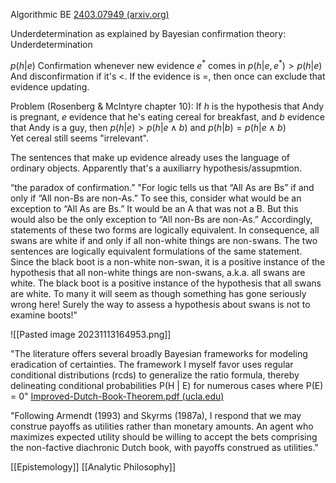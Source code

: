 Algorithmic BE [2403.07949 (arxiv.org)](https://arxiv.org/pdf/2403.07949)

Underdetermination as explained by Bayesian confirmation theory: Underdetermination 

$p(h|e)$
Confirmation whenever new evidence $e^*$ comes in
$p(h|e,e^*) > p(h|e)$
And disconfirmation if it's $<$. If the evidence is $=$, then once can exclude that evidence updating.

Problem (Rosenberg & McIntyre chapter 10): If $h$ is the hypothesis that Andy is pregnant, $e$ evidence that he's eating cereal for breakfast, and $b$ evidence that Andy is a guy, then
$p(h|e) > p(h|e\wedge b)$ and $p(h|b) = p(h|e\wedge b)$  
Yet cereal still seems "irrelevant".

The sentences that make up evidence already uses the language of ordinary objects. Apparently that's a auxiliarry hypothesis/assupmtion. 

“the paradox of confirmation.”
"For logic tells us that “All As are Bs” if and only if “All non-Bs are non-As.” To see this, consider what would be an exception to “All As are Bs.” It would be an A that was not a B. But this would also be the only exception to “All non-Bs are non-As.” Accordingly, statements of these two forms are logically equivalent. In consequence, all swans are white if and only if all non-white things are non-swans. The two sentences are logically equivalent formulations of the same statement. Since the black boot is a non-white non-swan, it is a positive instance of the hypothesis that all non-white things are non-swans, a.k.a. all swans are white. The black boot is a positive instance of the hypothesis that all swans are white. To many it will seem as though something has gone seriously wrong here! Surely the way to assess a hypothesis about swans is not to examine boots!"



![[Pasted image 20231113164953.png]]




"The literature offers several broadly Bayesian frameworks for modeling eradication of certainties. The framework I myself favor uses regular conditional distributions (rcds) to generalize the ratio formula, thereby delineating conditional probabilities P(H | E) for numerous cases where P(E) = 0"
[Improved-Dutch-Book-Theorem.pdf (ucla.edu)](https://philosophy.ucla.edu/wp-content/uploads/2016/08/Improved-Dutch-Book-Theorem.pdf)

"Following Armendt (1993) and Skyrms (1987a), I respond that we may construe payoffs as utilities rather than monetary amounts. An agent who maximizes expected utility should be willing to accept the bets comprising the non-factive diachronic Dutch book, with payoffs construed as utilities."


[[Epistemology]] [[Analytic Philosophy]]